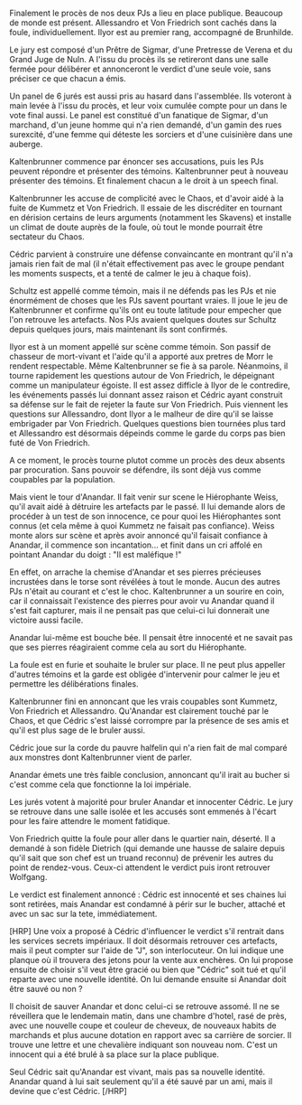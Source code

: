 Finalement le procès de nos deux PJs a lieu en place publique. Beaucoup de
monde est présent. Allessandro et Von Friedrich sont cachés dans la foule,
individuellement. Ilyor est au premier rang, accompagné de Brunhilde.

Le jury est composé d'un Prêtre de Sigmar, d'une Pretresse de Verena et du
Grand Juge de Nuln. A l'issu du procès ils se retireront dans une salle fermée
pour délibérer et annonceront le verdict d'une seule voie, sans préciser ce que
chacun a émis.

Un panel de 6 jurés est aussi pris au hasard dans l'assemblée. Ils voteront
à main levée à l'issu du procès, et leur voix cumulée compte pour un dans le
vote final aussi. Le panel est constitué d'un fanatique de Sigmar, d'un
marchand, d'un jeune homme qui n'a rien demandé, d'un gamin des rues surexcité,
d'une femme qui déteste les sorciers et d'une cuisinière dans une auberge.

Kaltenbrunner commence par énoncer ses accusations, puis les PJs peuvent
répondre et présenter des témoins. Kaltenbrunner peut à nouveau présenter des
témoins. Et finalement chacun a le droit à un speech final.

Kaltenbrunner les accuse de complicité avec le Chaos, et d'avoir aidé à la
fuite de Kummetz et Von Friedrich. Il essaie de les discréditer en tournant en
dérision certains de leurs arguments (notamment les Skavens) et installe un
climat de doute auprès de la foule, où tout le monde pourrait être sectateur du
Chaos.

Cédric parvient à construire une défense convaincante en montrant qu'il n'a
jamais rien fait de mal (il n'était effectivement pas avec le groupe pendant
les moments suspects, et a tenté de calmer le jeu à chaque fois).

Schultz est appellé comme témoin, mais il ne défends pas les PJs et nie
énormément de choses que les PJs savent pourtant vraies. Il joue le jeu de
Kaltenbrunner et confirme qu'ils ont eu toute latitude pour empecher que l'on
retrouve les artefacts. Nos PJs avaient quelques doutes sur Schultz depuis
quelques jours, mais maintenant ils sont confirmés.

Ilyor est à un moment appellé sur scène comme témoin. Son passif de chasseur de
mort-vivant et l'aide qu'il a apporté aux pretres de Morr le rendent
respectable. Même Kaltenbrunner se fie à sa parole. Néanmoins, il tourne
rapidement les questions autour de Von Friedrich, le dépeignant comme un
manipulateur égoiste. Il est assez difficle à Ilyor de le contredire, les
événements passés lui donnant assez raison et Cédric ayant construit sa défense
sur le fait de rejeter la faute sur Von Friedrich. Puis viennent les questions
sur Allessandro, dont Ilyor a le malheur de dire qu'il se laisse embrigader par
Von Friedrich. Quelques questions bien tournées plus tard et Allessandro est
désormais dépeinds comme le garde du corps pas bien futé de Von Friedrich.

A ce moment, le procès tourne plutot comme un procès des deux absents par
procuration. Sans pouvoir se défendre, ils sont déjà vus comme coupables par la
population.

Mais vient le tour d'Anandar. Il fait venir sur scene le Hiérophante Weiss,
qu'il avait aidé à détruire les artefacts par le passé. Il lui demande alors de
procéder à un test de son innocence, ce pour quoi les Hiérophantes sont connus
(et cela même à quoi Kummetz ne faisait pas confiance). Weiss monte alors sur
scène et après avoir annoncé qu'il faisait confiance à Anandar, il commence son
incantation... et finit dans un cri affolé en pointant Anandar du doigt : "Il
est maléfique !"

En effet, on arrache la chemise d'Anandar et ses pierres précieuses incrustées
dans le torse sont révélées à tout le monde. Aucun des autres PJs n'était au
courant et c'est le choc. Kaltenbrunner a un sourire en coin, car il
connaissait l'existence des pierres pour avoir vu Anandar quand il s'est fait
capturer, mais il ne pensait pas que celui-ci lui donnerait une victoire aussi
facile.

Anandar lui-même est bouche bée. Il pensait être innocenté et ne savait pas que
ses pierres réagiraient comme cela au sort du Hiérophante.

La foule est en furie et souhaite le bruler sur place. Il ne peut plus appeller
d'autres témoins et la garde est obligée d'intervenir pour calmer le jeu et
permettre les délibérations finales.

Kaltenbrunner fini en annoncant que les vrais coupables sont Kummetz, Von
Friedrich et Allessandro. Qu'Anandar est clairement touché par le Chaos, et que
Cédric s'est laissé corrompre par la présence de ses amis et qu'il est plus
sage de le bruler aussi.

Cédric joue sur la corde du pauvre halfelin qui n'a rien fait de mal comparé
aux monstres dont Kaltenbrunner vient de parler.

Anandar émets une très faible conclusion, annoncant qu'il irait au bucher si
c'est comme cela que fonctionne la loi impériale.

Les jurés votent à majorité pour bruler Anandar et innocenter Cédric. Le jury
se retrouve dans une salle isolée et les accusés sont emmenés à l'écart pour
les faire attendre le moment fatidique.

Von Friedrich quitte la foule pour aller dans le quartier nain, déserté. Il
a demandé à son fidèle Dietrich (qui demande une hausse de salaire depuis qu'il
sait que son chef est un truand reconnu) de prévenir les autres du point de
rendez-vous. Ceux-ci attendent le verdict puis iront retrouver Wolfgang.

Le verdict est finalement annoncé : Cédric est innocenté et ses chaines lui
sont retirées, mais Anandar est condamné à périr sur le bucher, attaché et avec
un sac sur la tete, immédiatement.


[HRP]
Une voix a proposé à Cédric d'influencer le verdict s'il rentrait dans les
services secrets impériaux. Il doit désormais retrouver ces artefacts, mais il
peut compter sur l'aide de "J", son interlocuteur. On lui indique une planque
où il trouvera des jetons pour la vente aux enchères. On lui propose ensuite de
choisir s'il veut être gracié ou bien que "Cédric" soit tué et qu'il reparte
avec une nouvelle identité. On lui demande ensuite si Anandar doit être sauvé
ou non ?

Il choisit de sauver Anandar et donc celui-ci se retrouve assomé. Il ne se
réveillera que le lendemain matin, dans une chambre d'hotel, rasé de près, avec
une nouvelle coupe et couleur de cheveux, de nouveaux habits de marchands et
plus aucune dotation en rapport avec sa carrière de sorcier. Il trouve une
lettre et une chevalière indiquant son nouveau nom. C'est un innocent qui a été
brulé à sa place sur la place publique.

Seul Cédric sait qu'Anandar est vivant, mais pas sa nouvelle identité. Anandar
quand à lui sait seulement qu'il a été sauvé par un ami, mais il devine que
c'est Cédric.
[/HRP]

